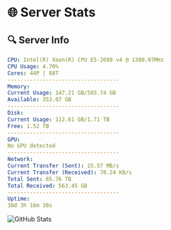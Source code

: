 # 🌐 Server Stats
## 🔍 Server Info
```yaml
CPU: Intel(R) Xeon(R) CPU E5-2699 v4 @ 1380.97MHz
CPU Usage: 4.70%
Cores: 44P | 88T
-----------------------------------
Memory:
Current Usage: 147.21 GB/503.74 GB
Available: 353.07 GB
-----------------------------------
Disk:
Current Usage: 112.61 GB/1.71 TB
Free: 1.52 TB
-----------------------------------
GPU:
No GPU detected
-----------------------------------
Network:
Current Transfer (Sent): 15.57 MB/s
Current Transfer (Received): 70.24 KB/s
Total Sent: 65.76 TB
Total Received: 563.45 GB
-----------------------------------
Uptime:
38d 3h 16m 38s
```
![GitHub Stats](https://img.shields.io/badge/Updated-2025-04-15_00:39:27-blue)